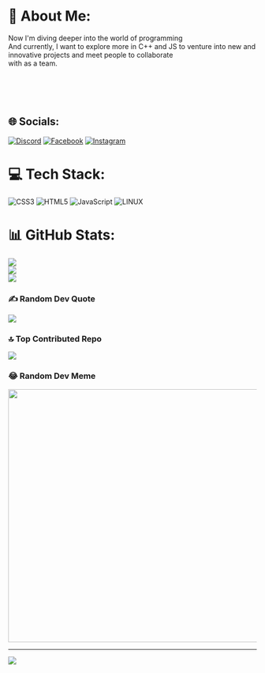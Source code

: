 # 💫 About Me:
Now I'm diving deeper into the world of programming<br>And currently, I want to explore more in C++ and JS to venture into new and innovative projects and meet people to collaborate <br>with as a team.<br><br><br><br><br>


## 🌐 Socials:
[![Discord](https://img.shields.io/badge/Discord-%237289DA.svg?logo=discord&logoColor=white)](https://discord.gg/xucuwsito#9742) [![Facebook](https://img.shields.io/badge/Facebook-%231877F2.svg?logo=Facebook&logoColor=white)](https://facebook.com/adriaacardenaa) [![Instagram](https://img.shields.io/badge/Instagram-%23E4405F.svg?logo=Instagram&logoColor=white)](https://instagram.com/xucuwsito) 

# 💻 Tech Stack:
![CSS3](https://img.shields.io/badge/css3-%231572B6.svg?style=for-the-badge&logo=css3&logoColor=white)  ![HTML5](https://img.shields.io/badge/html5-%23E34F26.svg?style=for-the-badge&logo=html5&logoColor=white) ![JavaScript](https://img.shields.io/badge/javascript-%23323330.svg?style=for-the-badge&logo=javascript&logoColor=%23F7DF1E) ![LINUX](https://img.shields.io/badge/Linux-FCC624?style=for-the-badge&logo=linux&logoColor=black)  
# 📊 GitHub Stats:
![](https://github-readme-stats.vercel.app/api?username=Adrian-xucu&theme=merko&hide_border=false&include_all_commits=false&count_private=false)<br/>
![](https://github-readme-streak-stats.herokuapp.com/?user=Adrian-xucu&theme=merko&hide_border=false)<br/>
![](https://github-readme-stats.vercel.app/api/top-langs/?username=Adrian-xucu&theme=merko&hide_border=false&include_all_commits=false&count_private=false&layout=compact)

### ✍️ Random Dev Quote
![](https://quotes-github-readme.vercel.app/api?type=horizontal&theme=radical)

### 🔝 Top Contributed Repo
![](https://github-contributor-stats.vercel.app/api?username=Adrian-xucu&limit=5&theme=dark&combine_all_yearly_contributions=true)

### 😂 Random Dev Meme
<img src="https://rm.up.railway.app/" width="512px"/>

---
[![](https://visitcount.itsvg.in/api?id=Adrian-xucu&icon=0&color=0)](https://visitcount.itsvg.in)

<!-- Proudly created with GPRM ( https://gprm.itsvg.in ) -->
